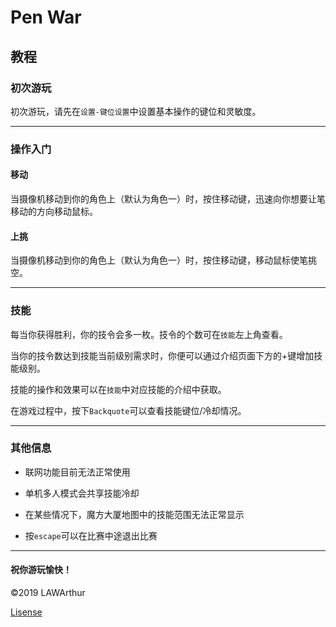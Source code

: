 # Pen War #

## 教程 ##

### 初次游玩 ###

初次游玩，请先在`设置-键位设置`中设置基本操作的键位和灵敏度。

---

### 操作入门 ###

#### 移动 ####

当摄像机移动到你的角色上（默认为角色一）时，按住移动键，迅速向你想要让笔移动的方向移动鼠标。

#### 上挑 ####

当摄像机移动到你的角色上（默认为角色一）时，按住移动键，移动鼠标使笔挑空。

---

### 技能 ###

每当你获得胜利，你的技令会多一枚。技令的个数可在`技能`左上角查看。

当你的技令数达到技能当前级别需求时，你便可以通过介绍页面下方的+键增加技能级别。

技能的操作和效果可以在`技能`中对应技能的介绍中获取。

在游戏过程中，按下`Backquote`可以查看技能键位/冷却情况。

---

### 其他信息 ###

- 联网功能目前无法正常使用

- 单机多人模式会共享技能冷却

- 在某些情况下，魔方大厦地图中的技能范围无法正常显示

- 按`escape`可以在比赛中途退出比赛

---

#### 祝你游玩愉快！ ####

&copy;2019 LAWArthur

[Lisense](https://www.gnu.org/licenses/)
